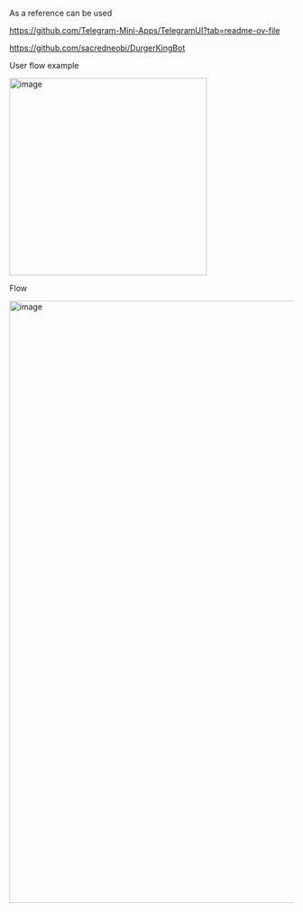 As a reference can be used 

https://github.com/Telegram-Mini-Apps/TelegramUI?tab=readme-ov-file

https://github.com/sacredneobi/DurgerKingBot

User flow example

<img width="350" alt="image" src="https://github.com/user-attachments/assets/968be654-cc30-4f54-bf4d-09acaac0a3cd">

Flow

<img width="1068" alt="image" src="https://github.com/user-attachments/assets/12690fbf-c97f-497d-bcd7-a6d2b42723ec">

